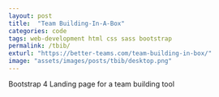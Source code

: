 ```yaml
---
layout: post
title:  "Team Building-In-A-Box"
categories: code
tags: web-development html css sass bootstrap
permalink: /tbib/
exturl: "https://better-teams.com/team-building-in-box/"
image: "assets/images/posts/tbib/desktop.png"
---
```


<p class="post--full__excerpt">
	Bootstrap 4 Landing page for a team building tool
</p>

